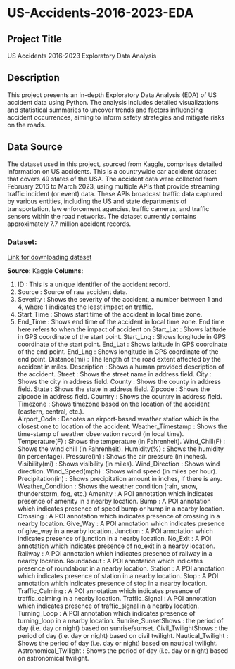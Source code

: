 # US-Accidents-2016-2023-EDA

## Project Title

US Accidents 2016-2023 Exploratory Data Analysis

## Description

This project presents an in-depth Exploratory Data Analysis (EDA) of US accident data using Python. The analysis includes detailed visualizations and statistical summaries to uncover trends and factors influencing accident occurrences, aiming to inform safety strategies and mitigate risks on the roads.

## Data Source

The dataset used in this project, sourced from Kaggle, comprises detailed information on US accidents.
This is a countrywide car accident dataset that covers 49 states of the USA. The accident data were collected from February 2016 to March 2023, using multiple APIs that provide streaming traffic incident (or event) data. These APIs broadcast traffic data captured by various entities, including the US and state departments of transportation, law enforcement agencies, traffic cameras, and traffic sensors within the road networks. The dataset currently contains approximately 7.7 million accident records.
### Dataset:
[Link for downloading dataset](https://www.kaggle.com/datasets/sobhanmoosavi/us-accidents)

**Source:** Kaggle
**Columns:** 
1. ID : This is a unique identifier of the accident record.
2. Source : Source of raw accident data.
3. Severity : Shows the severity of the accident, a number between 1 and 4, where 1 indicates the least impact on traffic.
4. Start_Time : Shows start time of the accident in local time zone.
5. End_Time : Shows end time of the accident in local time zone. End time here refers to when the impact of accident on
Start_Lat : Shows latitude in GPS coordinate of the start point.
Start_Lng : Shows longitude in GPS coordinate of the start point.
End_Lat : Shows latitude in GPS coordinate of the end point.
End_Lng : Shows longitude in GPS coordinate of the end point.
Distance(mi) : The length of the road extent affected by the accident in miles.
Description : Shows a human provided description of the accident.
Street : Shows the street name in address field.
City : Shows the city in address field.
County : Shows the county in address field.
State : Shows the state in address field.
Zipcode : Shows the zipcode in address field.
Country : Shows the country in address field.
Timezone : Shows timezone based on the location of the accident (eastern, central, etc.).\
Airport_Code : Denotes an airport-based weather station which is the closest one to location of the accident.
Weather_Timestamp : Shows the time-stamp of weather observation record (in local time).
Temperature(F) : Shows the temperature (in Fahrenheit).
Wind_Chill(F) : Shows the wind chill (in Fahrenheit).
Humidity(%) : Shows the humidity (in percentage).
Pressure(in) : Shows the air pressure (in inches).
Visibility(mi) : Shows visibility (in miles).
Wind_Direction : Shows wind direction.
Wind_Speed(mph) : Shows wind speed (in miles per hour).
Precipitation(in) : Shows precipitation amount in inches, if there is any.
Weather_Condition : Shows the weather condition (rain, snow, thunderstorm, fog, etc.)
Amenity : A POI annotation which indicates presence of amenity in a nearby location.
Bump : A POI annotation which indicates presence of speed bump or hump in a nearby location.
Crossing : A POI annotation which indicates presence of crossing in a nearby location.
Give_Way : A POI annotation which indicates presence of give_way in a nearby location.
Junction : A POI annotation which indicates presence of junction in a nearby location.
No_Exit : A POI annotation which indicates presence of no_exit in a nearby location.
Railway : A POI annotation which indicates presence of railway in a nearby location.
Roundabout : A POI annotation which indicates presence of roundabout in a nearby location.
Station : A POI annotation which indicates presence of station in a nearby location.
Stop : A POI annotation which indicates presence of stop in a nearby location.
Traffic_Calming : A POI annotation which indicates presence of traffic_calming in a nearby location.
Traffic_Signal : A POI annotation which indicates presence of traffic_signal in a nearby location.
Turning_Loop : A POI annotation which indicates presence of turning_loop in a nearby location.
Sunrise_SunsetShows : the period of day (i.e. day or night) based on sunrise/sunset.
Civil_TwilightShows : the period of day (i.e. day or night) based on civil twilight.
Nautical_Twilight : Shows the period of day (i.e. day or night) based on nautical twilight.
Astronomical_Twilight : Shows the period of day (i.e. day or night) based on astronomical twilight.

